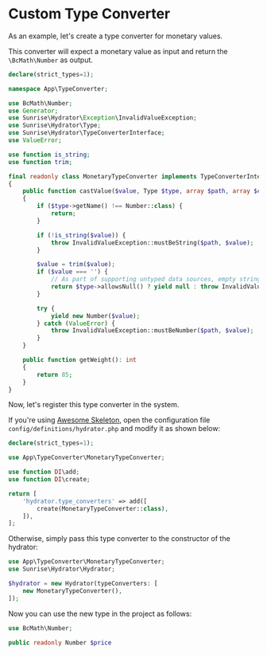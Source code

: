 # Custom Type Converter

As an example, let's create a type converter for monetary values.

This converter will expect a monetary value as input and return the `\BcMath\Number` as output.

```php
declare(strict_types=1);

namespace App\TypeConverter;

use BcMath\Number;
use Generator;
use Sunrise\Hydrator\Exception\InvalidValueException;
use Sunrise\Hydrator\Type;
use Sunrise\Hydrator\TypeConverterInterface;
use ValueError;

use function is_string;
use function trim;

final readonly class MonetaryTypeConverter implements TypeConverterInterface
{
    public function castValue($value, Type $type, array $path, array $context): Generator
    {
        if ($type->getName() !== Number::class) {
            return;
        }

        if (!is_string($value)) {
            throw InvalidValueException::mustBeString($path, $value);
        }

        $value = trim($value);
        if ($value === '') {
            // As part of supporting untyped data sources, empty strings should be considered as NULL.
            return $type->allowsNull() ? yield null : throw InvalidValueException::mustNotBeEmpty($path, $value);
        }

        try {
            yield new Number($value);
        } catch (ValueError) {
            throw InvalidValueException::mustBeNumber($path, $value);
        }
    }

    public function getWeight(): int
    {
        return 85;
    }
}
```

Now, let's register this type converter in the system.

If you're using [Awesome Skeleton](/docs/packages/sunrise/awesome-skeleton/), open the configuration file `config/definitions/hydrator.php` and modify it as shown below:

```php
declare(strict_types=1);

use App\TypeConverter\MonetaryTypeConverter;

use function DI\add;
use function DI\create;

return [
    'hydrator.type_converters' => add([
        create(MonetaryTypeConverter::class),
    ]),
];
```

Otherwise, simply pass this type converter to the constructor of the hydrator:

```php
use App\TypeConverter\MonetaryTypeConverter;
use Sunrise\Hydrator\Hydrator;

$hydrator = new Hydrator(typeConverters: [
    new MonetaryTypeConverter(),
]);
```

Now you can use the new type in the project as follows:

```php
use BcMath\Number;

public readonly Number $price
```
